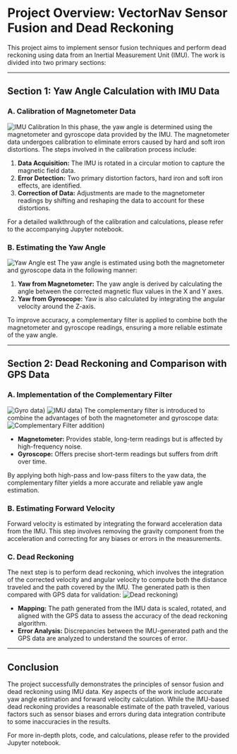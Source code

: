 # Project Overview: VectorNav Sensor Fusion and Dead Reckoning

This project aims to implement sensor fusion techniques and perform dead reckoning using data from an Inertial Measurement Unit (IMU). The work is divided into two primary sections:

---

## Section 1: Yaw Angle Calculation with IMU Data

### A. Calibration of Magnetometer Data
![IMU Calibration](img/img-1.png)
In this phase, the yaw angle is determined using the magnetometer and gyroscope data provided by the IMU. The magnetometer data undergoes calibration to eliminate errors caused by hard and soft iron distortions. The steps involved in the calibration process include:

1. **Data Acquisition:** The IMU is rotated in a circular motion to capture the magnetic field data.
2. **Error Detection:** Two primary distortion factors, hard iron and soft iron effects, are identified.
3. **Correction of Data:** Adjustments are made to the magnetometer readings by shifting and reshaping the data to account for these distortions.

For a detailed walkthrough of the calibration and calculations, please refer to the accompanying Jupyter notebook.

### B. Estimating the Yaw Angle
![Yaw Angle est](img/img-2.png)
The yaw angle is estimated using both the magnetometer and gyroscope data in the following manner:

1. **Yaw from Magnetometer:** The yaw angle is derived by calculating the angle between the corrected magnetic flux values in the X and Y axes.
2. **Yaw from Gyroscope:** Yaw is also calculated by integrating the angular velocity around the Z-axis.

To improve accuracy, a complementary filter is applied to combine both the magnetometer and gyroscope readings, ensuring a more reliable estimate of the yaw angle.

---

## Section 2: Dead Reckoning and Comparison with GPS Data

### A. Implementation of the Complementary Filter
![Gyro data](img/img-3.png))
![IMU data](img/img-4.png))
The complementary filter is introduced to combine the advantages of both the magnetometer and gyroscope data:
![Complementary Filter addition](img/img-5.png))
- **Magnetometer:** Provides stable, long-term readings but is affected by high-frequency noise.
- **Gyroscope:** Offers precise short-term readings but suffers from drift over time.

By applying both high-pass and low-pass filters to the yaw data, the complementary filter yields a more accurate and reliable yaw angle estimation.

### B. Estimating Forward Velocity

Forward velocity is estimated by integrating the forward acceleration data from the IMU. This step involves removing the gravity component from the acceleration and correcting for any biases or errors in the measurements.

### C. Dead Reckoning

The next step is to perform dead reckoning, which involves the integration of the corrected velocity and angular velocity to compute both the distance traveled and the path covered by the IMU. The generated path is then compared with GPS data for validation:
![Dead reckoning](img/img-6.png))
- **Mapping:** The path generated from the IMU data is scaled, rotated, and aligned with the GPS data to assess the accuracy of the dead reckoning algorithm.
- **Error Analysis:** Discrepancies between the IMU-generated path and the GPS data are analyzed to understand the sources of error.

---

## Conclusion

The project successfully demonstrates the principles of sensor fusion and dead reckoning using IMU data. Key aspects of the work include accurate yaw angle estimation and forward velocity calculation. While the IMU-based dead reckoning provides a reasonable estimate of the path traveled, various factors such as sensor biases and errors during data integration contribute to some inaccuracies in the results.

For more in-depth plots, code, and calculations, please refer to the provided Jupyter notebook.

